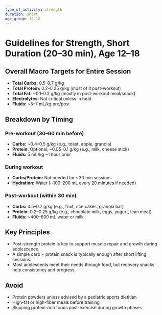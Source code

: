 ```yaml
---
type_of_activity: strength
duration: short
age_group: 12-18
---
```


# Guidelines for Strength, Short Duration (20–30 min), Age 12–18

## Overall Macro Targets for Entire Session

-   **Total Carbs:** 0.5–0.7 g/kg
-   **Total Protein:** 0.2–0.25 g/kg (most of it post-workout)
-   **Total Fat:** ~0.1–0.2 g/kg (mostly in post-workout meal/snack)
-   **Electrolytes:** Not critical unless in heat
-   **Fluids:** ~5–7 mL/kg pre/post

## Breakdown by Timing

### Pre-workout (30–60 min before)

-   **Carbs:** ~0.4–0.5 g/kg (e.g., toast, apple, granola)
-   **Protein:** Optional, ~0.05–0.1 g/kg (e.g., milk, cheese stick)
-   **Fluids:** 5 mL/kg ~1 hour prior

### During workout

-   **Carbs/Protein:** Not needed for <30 min sessions
-   **Hydration:** Water (~100–200 mL every 20 minutes if needed)

### Post-workout (within 30 min)

-   **Carbs:** 0.5–0.7 g/kg (e.g., fruit, rice cakes, granola bar)
-   **Protein:** 0.2–0.25 g/kg (e.g., chocolate milk, eggs, yogurt, lean meat)
-   **Fluids:** ~400–600 mL water or milk

## Key Principles

-   Post-strength protein is key to support muscle repair and growth during adolescence.
-   A simple carb + protein snack is typically enough after short lifting sessions.
-   Most adolescents meet their needs through food, but recovery snacks help consistency and progress.

## Avoid

-   Protein powders unless advised by a pediatric sports dietitian
-   High-fat or high-fiber meals before training
-   Skipping protein-rich foods post-exercise during growth phases
